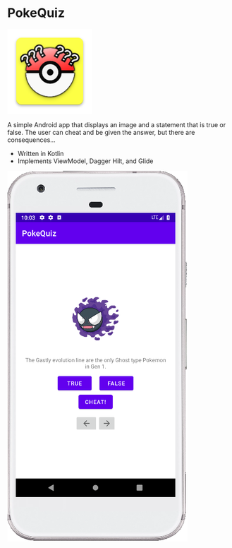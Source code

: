 # PokeQuiz

![PokeQuiz icon](https://github.com/elliott-troop/PokeQuiz/blob/master/app/src/main/res/mipmap-xxxhdpi/ic_launcher_pokequiz.png)

A simple Android app that displays an image and a statement that is true or false. The user can cheat and be given the answer, but there are consequences...

- Written in Kotlin
- Implements ViewModel, Dagger Hilt, and Glide

![Screenshot](https://github.com/elliott-troop/PokeQuiz/blob/master/app/src/main/res/drawable-v24/pokequiz_app_screenshot.png)
